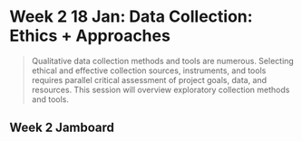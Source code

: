 # Week 2 18 Jan: Data Collection: Ethics + Approaches
> Qualitative data collection methods and tools are numerous. Selecting ethical and effective collection sources,  instruments, and tools requires parallel critical assessment of project goals, data, and resources. This session will overview exploratory collection methods and tools. 

## Week 2 Jamboard
